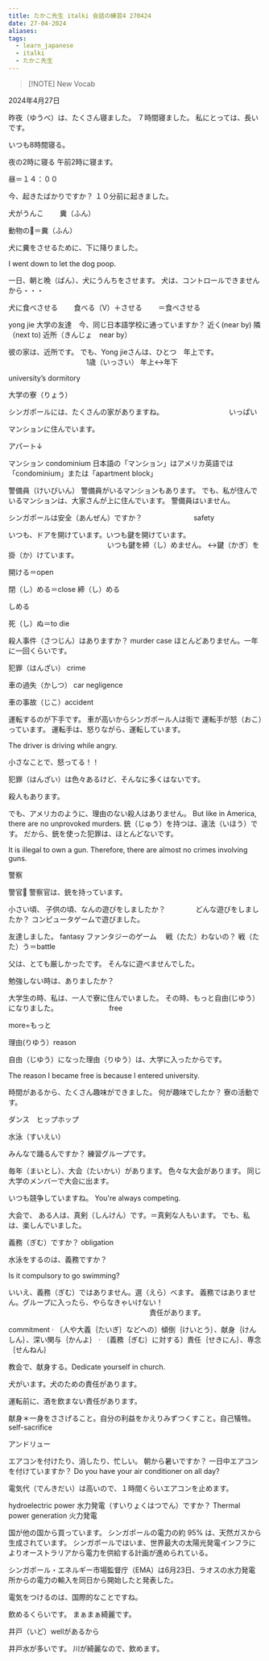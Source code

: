 ```yaml
---
title: たかこ先生 italki 会話の練習4 270424
date: 27-04-2024
aliases: 
tags:
  - learn_japanese
  - italki
  - たかこ先生
---
```


> [!NOTE] New Vocab
> 


2024年4月27日


昨夜（ゆうべ）は、たくさん寝ました。
７時間寝ました。
私にとっては、長いです。

いつも8時間寝る。

夜の2時に寝る
午前2時に寝ます。

昼＝１４：００


今、起きたばかりですか？
１０分前に起きました。

犬がうんこ
　　糞（ふん）

動物の💩＝糞（ふん）

犬に糞をさせるために、下に降りました。

I went down to let the dog poop.

一日、朝と晩（ばん）、犬にうんちをさせます。
犬は、コントロールできませんから・・・

犬に食べさせる
　　食べる（V）＋させる
　　＝食べさせる

yong jie
大学の友達　今、同じ日本語学校に通っていますか？
近く(near by)
隣（next to)
近所（きんじょ　near by）

彼の家は、近所です。
でも、Yong jieさんは、ひとつ　年上です。
　　　　　　　　　　　1歳（いっさい）
年上↔️年下

university’s dormitory 

大学の寮（りょう）

シンガポールには、たくさんの家がありますね。
　　　　　　　　　いっぱい

マンションに住んでいます。

アパート↓



マンション
condominium
日本語の「マンション」はアメリカ英語では「condominium」または「apartment block」

警備員（けいびいん）
警備員がいるマンションもあります。
でも、私が住んでいるマンションは、大家さんが上に住んでいます。
警備員はいません。

シンガポールは安全（あんぜん）ですか？
　　　　　　　safety

いつも、ドアを開けています。いつも鍵を開けています。
　　　　　　　　　　　　　　いつも鍵を締（し）めません。
↔️鍵（かぎ）を掛（か）けています。

開ける＝open

閉（し）める＝close
締（し）める

しめる

死（し）ぬ＝to die

殺人事件（さつじん）はありますか？
murder case
ほとんどありません。一年に一回くらいです。

犯罪（はんざい）
crime

車の過失（かしつ）
car negligence

車の事故（じこ）accident

運転するのが下手です。
車が高いからシンガポール人は街で
運転手が怒（おこ）っています。
運転手は、怒りながら、運転しています。

The driver is driving while angry.

小さなことで、怒ってる！！

犯罪（はんざい）は色々あるけど、そんなに多くはないです。

殺人もあります。

でも、アメリカのように、理由のない殺人はありません。
But like in America, there are no unprovoked murders.
銃（じゅう）を持つは、違法（いほう）です。
だから、銃を使った犯罪は、ほとんどないです。



It is illegal to own a gun.
Therefore, there are almost no crimes involving guns.

警察

警官👮
警察官は、銃を持っています。

小さい頃、
子供の頃、なんの遊びをしましたか？
　　　　どんな遊びをしましたか？
コンピュータゲームで遊びました。

友達しました。
fantasy
ファンタジーのゲーム　
戦（たた）わないの？
戦（たた）う＝battle

父は、とても厳しかったです。
そんなに遊べませんでした。

勉強しない時は、ありましたか？

大学生の時、私は、一人で寮に住んでいました。
その時、もっと自由(じゆう）になりました。
　　　　　　　free

more=もっと

理由(りゆう）reason

自由（じゆう）になった理由（りゆう）は、大学に入ったからです。

The reason I became free is because I entered university.

時間があるから、たくさん趣味ができました。
何が趣味でしたか？
寮の活動です。

ダンス　ヒップホップ

水泳（すいえい）

みんなで踊るんですか？
練習グループです。

毎年（まいとし）、大会（たいかい）があります。
色々な大会があります。
同じ大学のメンバーで大会に出ます。

いつも競争していますね。
You're always competing.

大会で、
ある人は、真剣（しんけん）です。＝真剣な人もいます。
でも、私は、楽しんでいました。

義務（ぎむ）ですか？
obligation

水泳をするのは、義務ですか？

Is it compulsory to go swimming?

いいえ、義務（ぎむ）ではありません。選（えら）べます。
義務ではありません。グループに入ったら、やらなきゃいけない！
　　　　　　　　　　　　　　　　　　　　責任があります。

commitment · 〔人や大義｛たいぎ｝などへの〕傾倒｛けいとう｝、献身｛けんしん｝、深い関与｛かんよ｝ · 〔義務｛ぎむ｝に対する〕責任｛せきにん｝、専念｛せんねん｝

教会で、献身する。Dedicate yourself in church.

犬がいます。犬のための責任があります。

運転前に、酒を飲まない責任があります。

献身＊一身をささげること。自分の利益をかえりみずつくすこと。自己犠牲。
self-sacrifice

アンドリュー



エアコンを付けたり、消したり、忙しい。
朝から暑いですか？
一日中エアコンを付けていますか？
Do you have your air conditioner on all day?

電気代（でんきだい）は高いので、１時間くらいエアコンを止めます。

hydroelectric power
水力発電（すいりょくはつでん）ですか？
Thermal power generation
火力発電

国が他の国から買っています。
 シンガポールの電力の約 95% は、天然ガスから生成されています。
シンガポールではいま、世界最大の太陽光発電インフラによりオーストラリアから電力を供給する計画が進められている。

シンガポール・エネルギー市場監督庁（EMA）は6月23日、ラオスの水力発電所からの電力の輸入を同日から開始したと発表した。


電気をつけるのは、国際的なことですね。

飲めるくらいです。
まぁまぁ綺麗です。

井戸（いど）wellがあるから

井戸水が多いです。
川が綺麗なので、飲めます。
